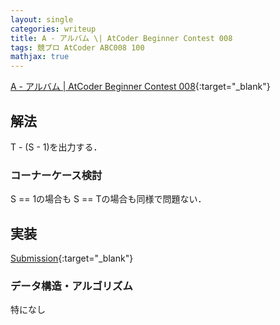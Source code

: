 ```yaml
---
layout: single
categories: writeup
title: A - アルバム \| AtCoder Beginner Contest 008
tags: 競プロ AtCoder ABC008 100
mathjax: true
---
```


[A - アルバム \| AtCoder Beginner Contest 008](https://beta.atcoder.jp/contests/abc008/tasks/abc008_1){:target="_blank"}

## 解法
T - (S - 1)を出力する．
### コーナーケース検討
S == 1の場合も S == Tの場合も同様で問題ない．

## 実装

[Submission](https://abc104.contest.atcoder.jp/submissions/2977590){:target="_blank"}

### データ構造・アルゴリズム
特になし